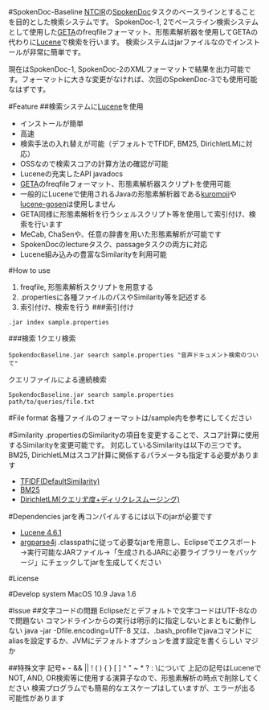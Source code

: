 #SpokenDoc-Baseline
[NTCIR](http://research.nii.ac.jp/ntcir/index-ja.html)の[SpokenDoc](http://research.nii.ac.jp/ntcir/permission/ntcir-10/perm-ja-SPOKENDOC.html)タスクのベースラインとすることを目的とした検索システムです。
SpokenDoc-1, 2でベースライン検索システムとして使用した[GETA](http://geta.ex.nii.ac.jp/geta.html)のfreqfileフォーマット、形態素解析器を使用してGETAの代わりに[Lucene](https://lucene.apache.org/core/)で検索を行います。
検索システムはjarファイルなのでインストールが非常に簡単です。

現在はSpokenDoc-1, SpokenDoc-2のXMLフォーマットで結果を出力可能です。フォーマットに大きな変更がなければ、次回のSpokenDoc-3でも使用可能なはずです。

#Feature
##検索システムに[Lucene](https://lucene.apache.org/core/)を使用
 - インストールが簡単
 - 高速
 - 検索手法の入れ替えが可能（デフォルトでTFIDF, BM25, DirichletLMに対応）
 - OSSなので検索スコアの計算方法の確認が可能
 - Luceneの充実したAPI javadocs
- [GETA](http://geta.ex.nii.ac.jp/geta.html)のfreqfileフォーマット、形態素解析器スクリプトを使用可能
 - 一般的にLuceneで使用されるJavaの形態素解析器である[kuromoji](http://www.atilika.org/)や[lucene-gosen](https://code.google.com/p/lucene-gosen/)は使用しません
 - GETA同様に形態素解析を行うシェルスクリプト等を使用して索引付け、検索を行います
 - MeCab, ChaSenや、任意の辞書を用いた形態素解析が可能です
- SpokenDocのlectureタスク、passageタスクの両方に対応
- Lucene組み込みの豊富なSimilarityを利用可能

#How to use
1. freqfile, 形態素解析スクリプトを用意する
2. .propertiesに各種ファイルのパスやSimilarity等を記述する
3. 索引付け、検索を行う
###索引付け
```
.jar index sample.properties
```
###検索
1クエリ検索
```
SpokendocBaseline.jar search sample.properties "音声ドキュメント検索のついて"
```

クエリファイルによる連続検索
```
SpokendocBaseline.jar search sample.properties path/to/queries/file.txt
```

#File format
各種ファイルのフォーマットは/sample内を参考にしてください

#Similarity
.propertiesのSimilarityの項目を変更することで、スコア計算に使用するSimilarityを変更可能です。
対応しているSimilarityは以下の三つです。BM25, DirichletLMはスコア計算に関係するパラメータも指定する必要があります
- [TFIDF(DefaultSimilarity)](https://lucene.apache.org/core/4_0_0/core/org/apache/lucene/search/similarities/TFIDFSimilarity.html)
- [BM25](https://lucene.apache.org/core/4_0_0/core/org/apache/lucene/search/similarities/BM25Similarity.html)
- [DirichletLM(クエリ尤度+ディリクレスムージング)](https://lucene.apache.org/core/4_0_0/core/org/apache/lucene/search/similarities/LMDirichletSimilarity.html)

#Dependencies
jarを再コンパイルするには以下のjarが必要です
- [Lucene 4.6.1](https://lucene.apache.org/)
- [argparse4j](http://argparse4j.sourceforge.net/)
.classpathに従って必要なjarを用意し、Eclipseでエクスポート→実行可能なJARファイル→「生成されるJARに必要ライブラリーをパッケージ」にチェックしてjarを生成してください

#License

#Develop system
MacOS 10.9
Java 1.6

#Issue
##文字コードの問題
Eclipseだとデフォルトで文字コードはUTF-8なので問題ない
コマンドラインからの実行は明示的に指定しないとまともに動作しない
java -jar -Dfile.encoding=UTF-8
又は、.bash_profileでjavaコマンドにaliasを設定するか、JVMにデフォルトオプションを渡す設定を書くらしい
マジか

##特殊文字
記号+ - && || ! ( ) { } [ ] ^ " ~ * ? : \について
上記の記号はLuceneでNOT, AND, OR検索等に使用する演算子なので、形態素解析の時点で削除してください
検索プログラムでも簡易的なエスケープはしていますが、エラーが出る可能性があります
